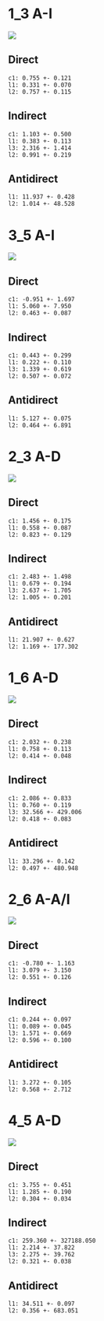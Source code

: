 
# 1_3 A-I
![](corrs1_3.png)
## Direct
	c1: 0.755 +- 0.121
	l1: 0.331 +- 0.070
	l2: 0.757 +- 0.115
## Indirect
	c1: 1.103 +- 0.500
	l1: 0.383 +- 0.113
	l3: 2.316 +- 1.414
	l2: 0.991 +- 0.219
## Antidirect
	l1: 11.937 +- 0.428
	l2: 1.014 +- 48.528

# 3_5 A-I
![](corrs3_5.png)
## Direct
	c1: -0.951 +- 1.697
	l1: 5.060 +- 7.950
	l2: 0.463 +- 0.087
## Indirect
	c1: 0.443 +- 0.299
	l1: 0.222 +- 0.110
	l3: 1.339 +- 0.619
	l2: 0.507 +- 0.072
## Antidirect
	l1: 5.127 +- 0.075
	l2: 0.464 +- 6.891

# 2_3 A-D
![](corrs2_3.png)
## Direct
	c1: 1.456 +- 0.175
	l1: 0.558 +- 0.087
	l2: 0.823 +- 0.129
## Indirect
	c1: 2.483 +- 1.498
	l1: 0.679 +- 0.194
	l3: 2.637 +- 1.705
	l2: 1.005 +- 0.201
## Antidirect
	l1: 21.907 +- 0.627
	l2: 1.169 +- 177.302

# 1_6 A-D
![](corrs1_6.png)
## Direct
	c1: 2.032 +- 0.238
	l1: 0.758 +- 0.113
	l2: 0.414 +- 0.048
## Indirect
	c1: 2.086 +- 0.833
	l1: 0.760 +- 0.119
	l3: 32.566 +- 429.006
	l2: 0.418 +- 0.083
## Antidirect
	l1: 33.296 +- 0.142
	l2: 0.497 +- 480.948

# 2_6 A-A/I
![](corrs2_6.png)
## Direct
	c1: -0.780 +- 1.163
	l1: 3.079 +- 3.150
	l2: 0.551 +- 0.126
## Indirect
	c1: 0.244 +- 0.097
	l1: 0.089 +- 0.045
	l3: 1.571 +- 0.669
	l2: 0.596 +- 0.100
## Antidirect
	l1: 3.272 +- 0.105
	l2: 0.568 +- 2.712

# 4_5 A-D
![](corrs4_5.png)
## Direct
	c1: 3.755 +- 0.451
	l1: 1.285 +- 0.190
	l2: 0.304 +- 0.034
## Indirect
	c1: 259.360 +- 327188.050
	l1: 2.214 +- 37.822
	l3: 2.275 +- 39.762
	l2: 0.321 +- 0.038
## Antidirect
	l1: 34.511 +- 0.097
	l2: 0.356 +- 683.051
